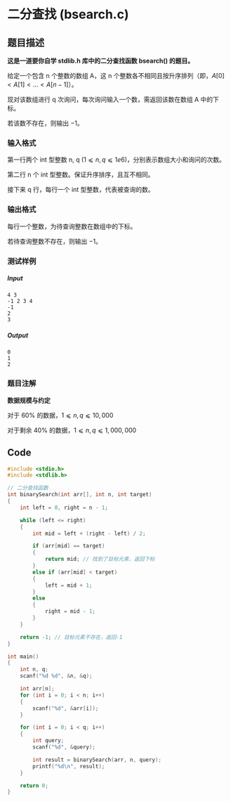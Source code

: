 # 二分查找 (bsearch.c)

## 题目描述

**这是一道要你自学 stdlib.h 库中的二分查找函数 bsearch() 的题目。**

给定一个包含 n 个整数的数组 A，这 n 个整数各不相同且按升序排列（即，$A[0]<A[1]<…<A[n−1]$）。

现对该数组进行 q 次询问，每次询问输入一个数，需返回该数在数组 A 中的下标。

若该数不存在，则输出 −1。

### 输入格式

第一行两个 int 型整数 n, q ($1⩽n,q⩽1e6$)，分别表示数组大小和询问的次数。

第二行 n 个 int 型整数。保证升序排序，且互不相同。

接下来 q 行，每行一个 int 型整数，代表被查询的数。

### 输出格式

每行一个整数，为待查询整数在数组中的下标。

若待查询整数不存在，则输出 −1。

### 测试样例

##### Input

```
4 3
-1 2 3 4
-1
2
3
```

##### Output

```
0
1
2
```

### 题目注解

**数据规模与约定**

对于 60% 的数据，$1⩽n,q⩽10,000$

对于剩余 40% 的数据，$1⩽n,q⩽1,000,000$



## Code

```c
#include <stdio.h>
#include <stdlib.h>

// 二分查找函数
int binarySearch(int arr[], int n, int target)
{
    int left = 0, right = n - 1;

    while (left <= right)
    {
        int mid = left + (right - left) / 2;

        if (arr[mid] == target)
        {
            return mid; // 找到了目标元素，返回下标
        }
        else if (arr[mid] < target)
        {
            left = mid + 1;
        }
        else
        {
            right = mid - 1;
        }
    }

    return -1; // 目标元素不存在，返回-1
}

int main()
{
    int n, q;
    scanf("%d %d", &n, &q);

    int arr[n];
    for (int i = 0; i < n; i++)
    {
        scanf("%d", &arr[i]);
    }

    for (int i = 0; i < q; i++)
    {
        int query;
        scanf("%d", &query);

        int result = binarySearch(arr, n, query);
        printf("%d\n", result);
    }

    return 0;
}
```

